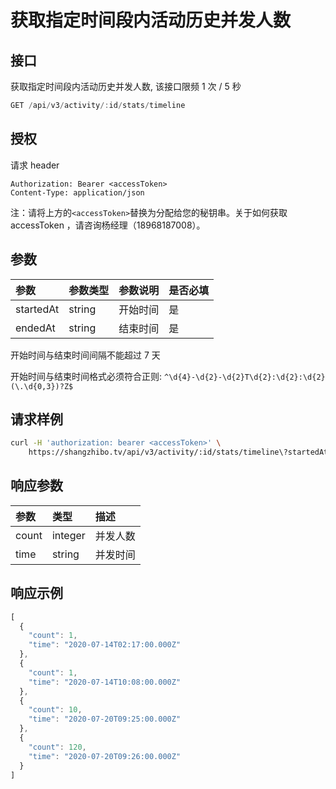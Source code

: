 # 获取指定时间段内活动历史并发人数

## 接口

获取指定时间段内活动历史并发人数, 该接口限频 1 次 / 5 秒

```javascript
GET /api/v3/activity/:id/stats/timeline
```

## 授权

请求 header

```http
Authorization: Bearer <accessToken>
Content-Type: application/json
```

注：请将上方的`<accessToken>`替换为分配给您的秘钥串。关于如何获取 accessToken ，请咨询杨经理（18968187008）。

## 参数

| 参数 | 参数类型 | 参数说明 | 是否必填 |
| :--- | :--- | :--- | :--- |
| startedAt | string | 开始时间 | 是 |
| endedAt | string | 结束时间 | 是 |

开始时间与结束时间间隔不能超过 7 天

开始时间与结束时间格式必须符合正则: `^\d{4}-\d{2}-\d{2}T\d{2}:\d{2}:\d{2}(\.\d{0,3})?Z$`

## 请求样例

```bash
curl -H 'authorization: bearer <accessToken>' \
    https://shangzhibo.tv/api/v3/activity/:id/stats/timeline\?startedAt=2020-07-13T10:27:00Z\&endedAt=2020-07-20T10:27:00Z
```

## 响应参数

| 参数 | 类型 | 描述 |
| :--- | :--- | :--- |
| count | integer | 并发人数 |
| time | string | 并发时间 |

## 响应示例

```javascript
[
  {
    "count": 1,
    "time": "2020-07-14T02:17:00.000Z"
  },
  {
    "count": 1,
    "time": "2020-07-14T10:08:00.000Z"
  },
  {
    "count": 10,
    "time": "2020-07-20T09:25:00.000Z"
  },
  {
    "count": 120,
    "time": "2020-07-20T09:26:00.000Z"
  }
]
```

